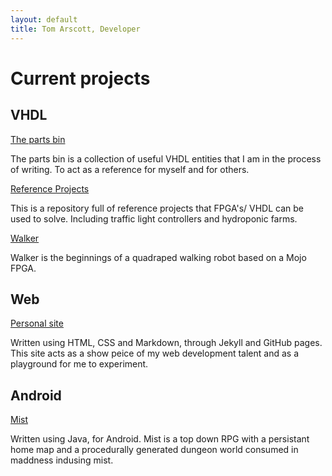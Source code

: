 ```yaml
---
layout: default
title: Tom Arscott, Developer
---
```


# Current projects

## VHDL

[The parts bin](https://github.com/ArscottT/)

The parts bin is a collection of useful VHDL entities that I am in the process of writing. To act as a reference for myself and for others.

[Reference Projects](https://github.com/ArscottT/)

This is a repository full of reference projects that FPGA's/ VHDL can be used to solve. Including traffic light controllers and hydroponic farms.

[Walker](https://github.com/ArscottT/)

Walker is the beginnings of a quadraped walking robot based on a Mojo FPGA.

## Web

[Personal site](https://github.com/ArscottT/ArscottT.github.io)

Written using HTML, CSS and Markdown, through Jekyll and GitHub pages.
This site acts as a show peice of my web development talent and as a playground for me to experiment.

## Android

[Mist](https://github.com/ArscottT/Mist)

Written using Java, for Android. Mist is a top down RPG with a persistant home map and a procedurally generated dungeon world consumed in maddness indusing mist.  
